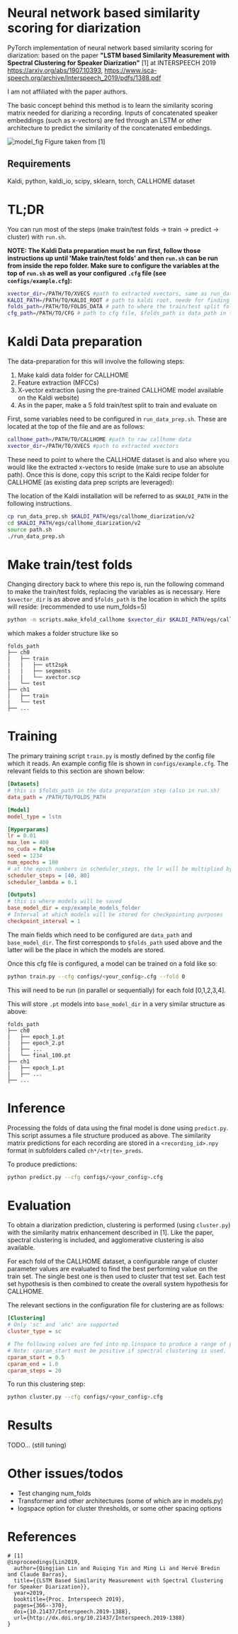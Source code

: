 # Neural network based similarity scoring for diarization

PyTorch implementation of neural network based similarity scoring for diarization: based on the paper **"LSTM based Similarity Measurement with Spectral Clustering for Speaker Diarization"** [1] at INTERSPEECH 2019 https://arxiv.org/abs/1907.10393, https://www.isca-speech.org/archive/Interspeech_2019/pdfs/1388.pdf 

I am not affiliated with the paper authors.

The basic concept behind this method is to learn the similarity scoring matrix needed for diarizing a recording. Inputs of concatenated speaker embeddings (such as x-vectors) are fed through an LSTM or other architecture to predict the similarity of the concatenated embeddings.

![model_fig](figures/bilstm_sim_model.png?raw=true "bilstm_model") Figure taken from [1]

## Requirements

Kaldi, python, kaldi_io, scipy, sklearn, torch, CALLHOME dataset

# TL;DR

You can run most of the steps (make train/test folds -> train -> predict -> cluster) with `run.sh`.

**NOTE: The Kaldi Data preparation must be run first, follow those instructions up until 'Make train/test folds' and then `run.sh` can be run from inside the repo folder. Make sure to configure the variables at the top of `run.sh` as well as your configured `.cfg` file (see `configs/example.cfg`):**

```sh
xvector_dir=/PATH/TO/XVECS #path to extracted xvectors, same as run_data_prep.sh
KALDI_PATH=/PATH/TO/KALDI_ROOT # path to kaldi root, neede for finding egs folder
folds_path=/PATH/TO/FOLDS_DATA # path to where the train/test split folds will be stored
cfg_path=/PATH/TO/CFG # path to cfg file, $folds_path is data_path in the cfg
```

# Kaldi Data preparation

The data-preparation for this will involve the following steps:

1. Make kaldi data folder for CALLHOME
2. Feature extraction (MFCCs)
3. X-vector extraction (using the pre-trained CALLHOME model available on the Kaldi website)
4. As in the paper, make a 5 fold train/test split to train and evaluate on

First, some variables need to be configured in `run_data_prep.sh`. These are located at the top of the file and are as follows:

```sh
callhome_path=/PATH/TO/CALLHOME #path to raw callhome data
xvector_dir=/PATH/TO/XVECS #path to extracted xvectors
```

These need to point to where the CALLHOME dataset is and also where you would like the extracted x-vectors to reside (make sure to use an absolute path). Once this is done, copy this script to the Kaldi recipe folder for CALLHOME (as existing data prep scripts are leveraged):

The location of the Kaldi installation will be referred to as `$KALDI_PATH` in the following instructions.

```sh
cp run_data_prep.sh $KALDI_PATH/egs/callhome_diarization/v2
cd $KALDI_PATH/egs/callhome_diarization/v2
source path.sh
./run_data_prep.sh
```

# Make train/test folds

Changing directory back to where this repo is, run the following command to make the train/test folds, replacing the variables as is necessary. Here `$xvector_dir` is as above and `$folds_path` is the location in which the splits will reside: (recommended to use num_folds=5)

```sh
python -m scripts.make_kfold_callhome $xvector_dir $KALDI_PATH/egs/callhome_diarization/v2/data/callhome/fullref.rttm $folds_path $num_folds
```

which makes a folder structure like so

```
folds_path
├── ch0
|   ├── train
|   |   ├── utt2spk
|   |   ├── segments
|   |   └── xvector.scp
|   └── test
├── ch1
|   ├── train
|   └── test
├── ...
```

# Training

The primary training script `train.py` is mostly defined by the config file which it reads. An example config file is shown in `configs/example.cfg`. The relevant fields to this section are shown below:

```ini
[Datasets]
# this is $folds_path in the data preparation step (also in run.sh)
data_path = /PATH/TO/FOLDS_PATH

[Model]
model_type = lstm

[Hyperparams]
lr = 0.01
max_len = 400
no_cuda = False
seed = 1234
num_epochs = 100
# at the epoch numbers in scheduler_steps, the lr will be multiplied by scheduler_lambda
scheduler_steps = [40, 80]
scheduler_lambda = 0.1

[Outputs]
# this is where models will be saved
base_model_dir = exp/example_models_folder
# Interval at which models will be stored for checkpointing purposes
checkpoint_interval = 1
```

The main fields which need to be configured are `data_path` and `base_model_dir`. The first corresponds to `$folds_path` used above and the latter will be the place in which the models are stored.

Once this cfg file is configured, a model can be trained on a fold like so:

```sh
python train.py --cfg configs/<your_config>.cfg --fold 0
```

This will need to be run (in parallel or sequentially) for each fold [0,1,2,3,4].

This will store `.pt` models into `base_model_dir` in a very similar structure as above:

```
folds_path
├── ch0
|   ├── epoch_1.pt
|   ├── epoch_2.pt
|   ├── ...
|   └── final_100.pt
├── ch1
|   ├── epoch_1.pt
|   ├── ...
├── ...
```

# Inference

Processing the folds of data using the final model is done using `predict.py`. This script assumes a file structure produced as above. The similarity matrix predictions for each recording are stored in a `<recording_id>.npy` format in subfolders called `ch*/<tr|te>_preds`.

To produce predictions:

```sh
python predict.py --cfg configs/<your_config>.cfg
```

# Evaluation

To obtain a diarization prediction, clustering is performed (using `cluster.py`) with the similarity matrix enhancement described in [1]. Like the paper, spectral clustering is included, and agglomerative clustering is also available.

For each fold of the CALLHOME dataset, a configurable range of cluster parameter values are evaluated to find the best performing value on the train set. The single best one is then used to cluster that test set. Each test set hypothesis is then combined to create the overall system hypothesis for CALLHOME.

The relevant sections in the configuration file for clustering are as follows:

```ini
[Clustering]
# Only 'sc' and 'ahc' are supported
cluster_type = sc

# The following values are fed into np.linspace to produce a range of parameters to try clustering the train portion over
# Note: cparam_start must be positive if spectral clustering is used.
cparam_start = 0.5
cparam_end = 1.0
cparam_steps = 20
```

To run this clustering step:

```sh
python cluster.py --cfg configs/<your_config>.cfg
```

# Results

TODO... (still tuning)


# Other issues/todos

* Test changing num_folds
* Transformer and other architectures (some of which are in models.py)
* logspace option for cluster thresholds, or some other spacing options

# References

```
# [1]
@inproceedings{Lin2019,
  author={Qingjian Lin and Ruiqing Yin and Ming Li and Hervé Bredin and Claude Barras},
  title={{LSTM Based Similarity Measurement with Spectral Clustering for Speaker Diarization}},
  year=2019,
  booktitle={Proc. Interspeech 2019},
  pages={366--370},
  doi={10.21437/Interspeech.2019-1388},
  url={http://dx.doi.org/10.21437/Interspeech.2019-1388}
}
```